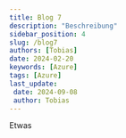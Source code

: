 ```yaml
---
title: Blog 7
description: "Beschreibung"
sidebar_position: 4
slug: /blog7
authors: [Tobias]
date: 2024-02-20
keywords: [Azure]
tags: [Azure]
last_update: 
 date: 2024-09-08
 author: Tobias
---
```




Etwas
